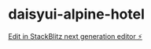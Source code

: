 # daisyui-alpine-hotel

[Edit in StackBlitz next generation editor ⚡️](https://stackblitz.com/~/github.com/SAR-dev/daisyui-alpine-hotel)